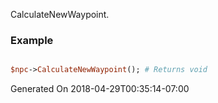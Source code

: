 CalculateNewWaypoint.
### Example

```perl

$npc->CalculateNewWaypoint(); # Returns void
```


Generated On 2018-04-29T00:35:14-07:00